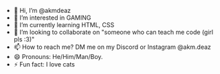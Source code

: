 - 👋 Hi, I’m @akmdeaz
- 👀 I’m interested in GAMING
- 🌱 I’m currently learning HTML, CSS
- 💞️ I’m looking to collaborate on "someone who can teach me code (girl pls :3)"
- 📫 How to reach me? DM me on my Discord or Instagram @akm.deaz
- 😄 Pronouns: He/Him/Man/Boy.
- ⚡ Fun fact: I love cats

<!---
akmdeaz/about is a ✨ special ✨ repository because its `README.md` (this file) appears on your GitHub profile.
You can click the Preview link to take a look at your changes.
--->
